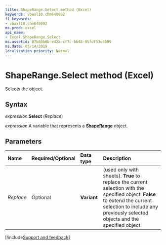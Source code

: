 ```yaml
---
title: ShapeRange.Select method (Excel)
keywords: vbaxl10.chm640092
f1_keywords:
- vbaxl10.chm640092
ms.prod: excel
api_name:
- Excel.ShapeRange.Select
ms.assetid: 87b80b0b-e42a-cf7c-bb48-05fdf53e5599
ms.date: 05/14/2019
localization_priority: Normal
---
```



# ShapeRange.Select method (Excel)

Selects the object.


## Syntax

_expression_.**Select** (_Replace_)

_expression_ A variable that represents a **[ShapeRange](Excel.shaperange.md)** object.


## Parameters

|Name|Required/Optional|Data type|Description|
|:-----|:-----|:-----|:-----|
| _Replace_|Optional| **Variant**| (used only with sheets). **True** to replace the current selection with the specified object. **False** to extend the current selection to include any previously selected objects and the specified object.|



[!include[Support and feedback](~/includes/feedback-boilerplate.md)]